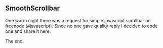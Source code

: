 ## SmoothScrollbar

One warm night there was a request for simple javascript scrollbar on freenode (#javascript).
Since no one gave quality reply I decided to code one and share it here.

The end.

